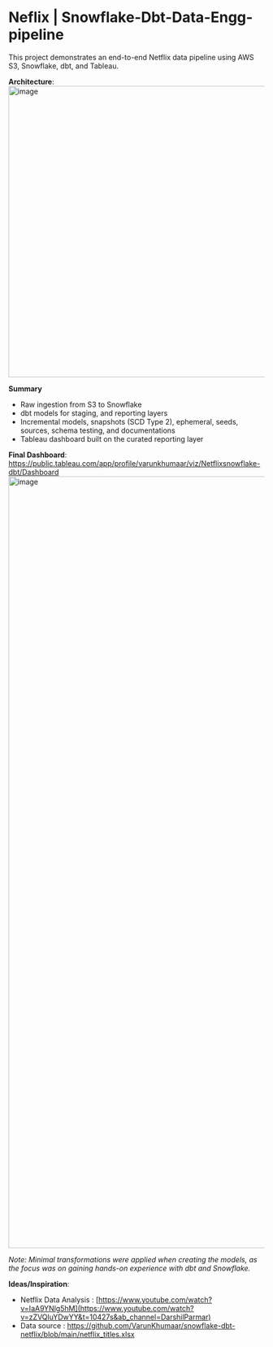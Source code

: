 # Neflix | Snowflake-Dbt-Data-Engg-pipeline
This project demonstrates an end-to-end Netflix data pipeline using AWS S3, Snowflake, dbt, and Tableau.

**Architecture**:
<img width="1399" height="573" alt="image" src="https://github.com/user-attachments/assets/82249546-1de2-4a17-943f-e6d53027dcba" />

**Summary**
- Raw ingestion from S3 to Snowflake
- dbt models for staging, and reporting layers
- Incremental models, snapshots (SCD Type 2), ephemeral, seeds, sources, schema testing, and documentations
- Tableau dashboard built on the curated reporting layer

**Final Dashboard**: https://public.tableau.com/app/profile/varunkhumaar/viz/Netflixsnowflake-dbt/Dashboard
<img width="2716" height="1518" alt="image" src="https://github.com/user-attachments/assets/dc8d870c-21c1-4779-9653-df86a6fb8639" />

_Note: Minimal transformations were applied when creating the models, as the focus was on gaining hands-on experience with dbt and Snowflake._

**Ideas/Inspiration**:
- Netflix Data Analysis : [https://www.youtube.com/watch?v=IaA9YNlg5hM](https://www.youtube.com/watch?v=zZVQluYDwYY&t=10427s&ab_channel=DarshilParmar)
- Data source : https://github.com/VarunKhumaar/snowflake-dbt-netflix/blob/main/netflix_titles.xlsx

